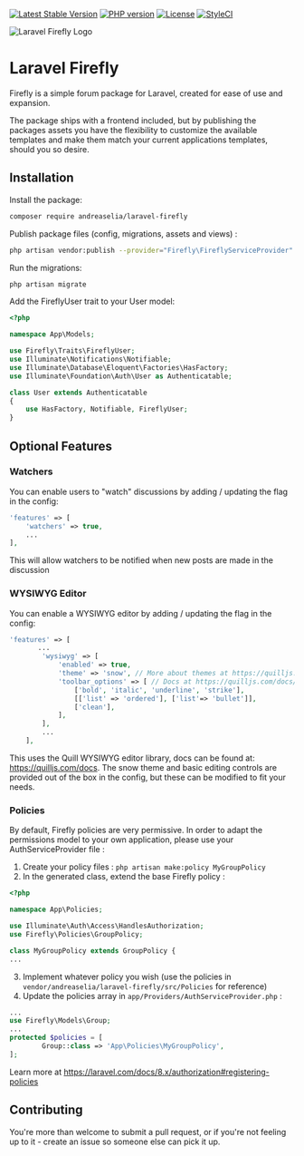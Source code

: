 [![Latest Stable Version](https://img.shields.io/packagist/v/AndreasElia/laravel-firefly.svg)](https://packagist.org/packages/AndreasElia/laravel-firefly)
[![PHP version](https://img.shields.io/packagist/php-v/AndreasElia/laravel-firefly.svg)](https://packagist.org/packages/AndreasElia/laravel-firefly)
[![License](https://img.shields.io/packagist/l/AndreasElia/laravel-firefly.svg)](https://packagist.org/packages/AndreasElia/laravel-firefly)
[![StyleCI](https://github.styleci.io/repos/149909240/shield?branch=master)](https://github.styleci.io/repos/149909240?branch=master)

![Laravel Firefly Logo](/logo.png?raw=true "Laravel Firefly Logo")

# Laravel Firefly

Firefly is a simple forum package for Laravel, created for ease of use and expansion.

The package ships with a frontend included, but by publishing the packages assets you have the flexibility to customize the available templates and make them match your current applications templates, should you so desire.

## Installation

Install the package:

```bash
composer require andreaselia/laravel-firefly
```

Publish package files (config, migrations, assets and views) :

```bash
php artisan vendor:publish --provider="Firefly\FireflyServiceProvider"
```

Run the migrations:

```bash
php artisan migrate
```

Add the FireflyUser trait to your User model:

```php
<?php

namespace App\Models;

use Firefly\Traits\FireflyUser;
use Illuminate\Notifications\Notifiable;
use Illuminate\Database\Eloquent\Factories\HasFactory;
use Illuminate\Foundation\Auth\User as Authenticatable;

class User extends Authenticatable
{
    use HasFactory, Notifiable, FireflyUser;
}
```

## Optional Features
### Watchers
You can enable users to "watch" discussions by adding / updating the flag in the config:
```php
'features' => [
    'watchers' => true,
    ...
],
```
This will allow watchers to be notified when new posts are made in the discussion

### WYSIWYG Editor
You can enable a WYSIWYG editor by adding / updating the flag in the config:
```php
'features' => [
       ...
        'wysiwyg' => [
            'enabled' => true,
            'theme' => 'snow', // More about themes at https://quilljs.com/docs/themes/
            'toolbar_options' => [ // Docs at https://quilljs.com/docs/modules/toolbar/
                ['bold', 'italic', 'underline', 'strike'],
                [['list' => 'ordered'], ['list'=> 'bullet']],
                ['clean'],
            ],
        ],
        ...
    ],
```
This uses the Quill WYSIWYG editor library, docs can be found at: https://quilljs.com/docs.
The snow theme and basic editing controls are provided out of the box in the config, but these can be modified to fit your needs.

### Policies

By default, Firefly policies are very permissive. In order to adapt the permissions model to your own application, please use
your AuthServiceProvider file :

1. Create your policy files : `php artisan make:policy MyGroupPolicy`
2. In the generated class, extend the base Firefly policy :

```php
<?php

namespace App\Policies;

use Illuminate\Auth\Access\HandlesAuthorization;
use Firefly\Policies\GroupPolicy;

class MyGroupPolicy extends GroupPolicy {
...
```

3. Implement whatever policy you wish (use the policies in `vendor/andreaselia/laravel-firefly/src/Policies` for reference)
4. Update the policies array in `app/Providers/AuthServiceProvider.php` :

```php
...
use Firefly\Models\Group;
...
protected $policies = [
        Group::class => 'App\Policies\MyGroupPolicy',
];
```

Learn more at https://laravel.com/docs/8.x/authorization#registering-policies

## Contributing

You're more than welcome to submit a pull request, or if you're not feeling up to it - create an issue so someone else can pick it up.
